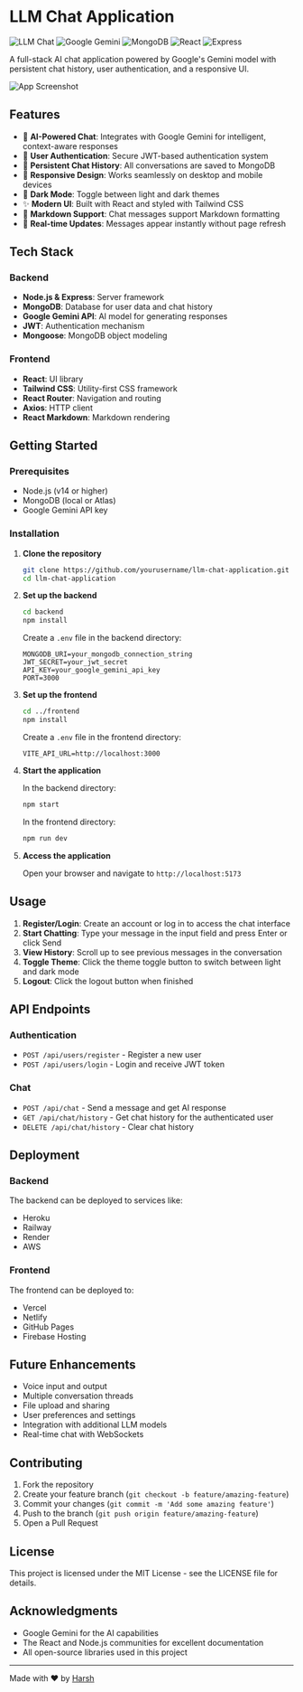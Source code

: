 # LLM Chat Application

![LLM Chat](https://img.shields.io/badge/LLM-Chat-blue)
![Google Gemini](https://img.shields.io/badge/Google-Gemini-red)
![MongoDB](https://img.shields.io/badge/MongoDB-Database-green)
![React](https://img.shields.io/badge/React-Frontend-61DAFB)
![Express](https://img.shields.io/badge/Express-Backend-black)

A full-stack AI chat application powered by Google's Gemini model with persistent chat history, user authentication, and a responsive UI.

![App Screenshot](https://via.placeholder.com/800x400?text=LLM+Chat+Application)

## Features

- 🤖 **AI-Powered Chat**: Integrates with Google Gemini for intelligent, context-aware responses
- 🔐 **User Authentication**: Secure JWT-based authentication system
- 💾 **Persistent Chat History**: All conversations are saved to MongoDB
- 📱 **Responsive Design**: Works seamlessly on desktop and mobile devices
- 🌙 **Dark Mode**: Toggle between light and dark themes
- ✨ **Modern UI**: Built with React and styled with Tailwind CSS
- 📝 **Markdown Support**: Chat messages support Markdown formatting
- 🔄 **Real-time Updates**: Messages appear instantly without page refresh

## Tech Stack

### Backend
- **Node.js & Express**: Server framework
- **MongoDB**: Database for user data and chat history
- **Google Gemini API**: AI model for generating responses
- **JWT**: Authentication mechanism
- **Mongoose**: MongoDB object modeling

### Frontend
- **React**: UI library
- **Tailwind CSS**: Utility-first CSS framework
- **React Router**: Navigation and routing
- **Axios**: HTTP client
- **React Markdown**: Markdown rendering

## Getting Started

### Prerequisites
- Node.js (v14 or higher)
- MongoDB (local or Atlas)
- Google Gemini API key

### Installation

1. **Clone the repository**
   ```bash
   git clone https://github.com/yourusername/llm-chat-application.git
   cd llm-chat-application
   ```

2. **Set up the backend**
   ```bash
   cd backend
   npm install
   ```
   
   Create a `.env` file in the backend directory:
   ```
   MONGODB_URI=your_mongodb_connection_string
   JWT_SECRET=your_jwt_secret
   API_KEY=your_google_gemini_api_key
   PORT=3000
   ```

3. **Set up the frontend**
   ```bash
   cd ../frontend
   npm install
   ```
   
   Create a `.env` file in the frontend directory:
   ```
   VITE_API_URL=http://localhost:3000
   ```

4. **Start the application**
   
   In the backend directory:
   ```bash
   npm start
   ```
   
   In the frontend directory:
   ```bash
   npm run dev
   ```

5. **Access the application**
   
   Open your browser and navigate to `http://localhost:5173`

## Usage

1. **Register/Login**: Create an account or log in to access the chat interface
2. **Start Chatting**: Type your message in the input field and press Enter or click Send
3. **View History**: Scroll up to see previous messages in the conversation
4. **Toggle Theme**: Click the theme toggle button to switch between light and dark mode
5. **Logout**: Click the logout button when finished

## API Endpoints

### Authentication
- `POST /api/users/register` - Register a new user
- `POST /api/users/login` - Login and receive JWT token

### Chat
- `POST /api/chat` - Send a message and get AI response
- `GET /api/chat/history` - Get chat history for the authenticated user
- `DELETE /api/chat/history` - Clear chat history

## Deployment

### Backend
The backend can be deployed to services like:
- Heroku
- Railway
- Render
- AWS

### Frontend
The frontend can be deployed to:
- Vercel
- Netlify
- GitHub Pages
- Firebase Hosting

## Future Enhancements

- Voice input and output
- Multiple conversation threads
- File upload and sharing
- User preferences and settings
- Integration with additional LLM models
- Real-time chat with WebSockets

## Contributing

1. Fork the repository
2. Create your feature branch (`git checkout -b feature/amazing-feature`)
3. Commit your changes (`git commit -m 'Add some amazing feature'`)
4. Push to the branch (`git push origin feature/amazing-feature`)
5. Open a Pull Request

## License

This project is licensed under the MIT License - see the LICENSE file for details.

## Acknowledgments

- Google Gemini for the AI capabilities
- The React and Node.js communities for excellent documentation
- All open-source libraries used in this project

---

Made with ❤️ by [Harsh](https://github.com/Harsh5225)


